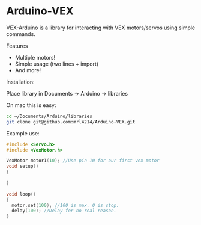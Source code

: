 Arduino-VEX
=========

VEX-Arduino is a library for interacting with VEX motors/servos using simple commands.

Features
  - Multiple motors!
  - Simple usage (two lines + import)
  - And more!

Installation:

Place library in Documents -> Arduino -> libraries

On mac this is easy:
```bash
cd ~/Documents/Arduino/libraries
git clone git@github.com:mrl4214/Arduino-VEX.git
```

Example use:

```cpp
#include <Servo.h>
#include <VexMotor.h>

VexMotor motor1(10); //Use pin 10 for our first vex motor
void setup()
{
   
}

void loop()
{
  motor.set(100); //100 is max. 0 is stop.
  delay(100); //Delay for no real reason.
}
```
